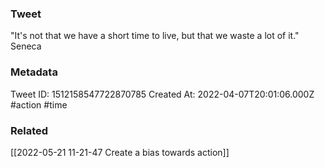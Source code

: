 ### Tweet
"It's not that we have a short time to live, but that we waste a lot of it." Seneca

### Metadata
Tweet ID: 1512158547722870785
Created At: 2022-04-07T20:01:06.000Z
#action 
#time 

### Related
[[2022-05-21 11-21-47 Create a bias towards action]]


